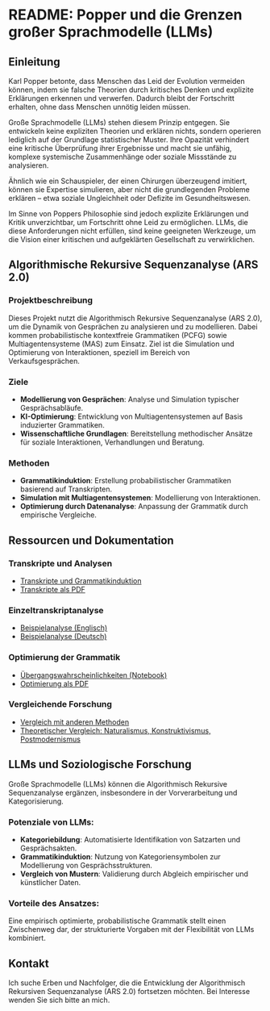 # README: Popper und die Grenzen großer Sprachmodelle (LLMs)

## Einleitung

Karl Popper betonte, dass Menschen das Leid der Evolution vermeiden können, indem sie falsche Theorien durch kritisches Denken und explizite Erklärungen erkennen und verwerfen. Dadurch bleibt der Fortschritt erhalten, ohne dass Menschen unnötig leiden müssen.

Große Sprachmodelle (LLMs) stehen diesem Prinzip entgegen. Sie entwickeln keine expliziten Theorien und erklären nichts, sondern operieren lediglich auf der Grundlage statistischer Muster. Ihre Opazität verhindert eine kritische Überprüfung ihrer Ergebnisse und macht sie unfähig, komplexe systemische Zusammenhänge oder soziale Missstände zu analysieren.

Ähnlich wie ein Schauspieler, der einen Chirurgen überzeugend imitiert, können sie Expertise simulieren, aber nicht die grundlegenden Probleme erklären – etwa soziale Ungleichheit oder Defizite im Gesundheitswesen.

Im Sinne von Poppers Philosophie sind jedoch explizite Erklärungen und Kritik unverzichtbar, um Fortschritt ohne Leid zu ermöglichen. LLMs, die diese Anforderungen nicht erfüllen, sind keine geeigneten Werkzeuge, um die Vision einer kritischen und aufgeklärten Gesellschaft zu verwirklichen.

## Algorithmische Rekursive Sequenzanalyse (ARS 2.0)

### Projektbeschreibung

Dieses Projekt nutzt die Algorithmisch Rekursive Sequenzanalyse (ARS 2.0), um die Dynamik von Gesprächen zu analysieren und zu modellieren. Dabei kommen probabilistische kontextfreie Grammatiken (PCFG) sowie Multiagentensysteme (MAS) zum Einsatz. Ziel ist die Simulation und Optimierung von Interaktionen, speziell im Bereich von Verkaufsgesprächen.

### Ziele
- **Modellierung von Gesprächen**: Analyse und Simulation typischer Gesprächsabläufe.
- **KI-Optimierung**: Entwicklung von Multiagentensystemen auf Basis induzierter Grammatiken.
- **Wissenschaftliche Grundlagen**: Bereitstellung methodischer Ansätze für soziale Interaktionen, Verhandlungen und Beratung.

### Methoden
- **Grammatikinduktion**: Erstellung probabilistischer Grammatiken basierend auf Transkripten.
- **Simulation mit Multiagentensystemen**: Modellierung von Interaktionen.
- **Optimierung durch Datenanalyse**: Anpassung der Grammatik durch empirische Vergleiche.

## Ressourcen und Dokumentation

### Transkripte und Analysen
- [Transkripte und Grammatikinduktion](https://github.com/pkoopongithub/algorithmisch-rekursive-sequenzanalyse/blob/main/ARS20AchtTranskripte.ipynb)
- [Transkripte als PDF](https://github.com/pkoopongithub/algorithmisch-rekursive-sequenzanalyse/blob/main/ars20achttranskripte.pdf)

### Einzeltranskriptanalyse
- [Beispielanalyse (Englisch)](https://github.com/pkoopongithub/algorithmisch-rekursive-sequenzanalyse/blob/main/ARS20BeispielEng.pdf)
- [Beispielanalyse (Deutsch)](https://github.com/pkoopongithub/algorithmisch-rekursive-sequenzanalyse/blob/main/ARS20BeispielGer.pdf)

### Optimierung der Grammatik
- [Übergangswahrscheinlichkeiten (Notebook)](https://github.com/pkoopongithub/algorithmisch-rekursive-sequenzanalyse/blob/main/ARS20GramOpt.ipynb)
- [Optimierung als PDF](https://github.com/pkoopongithub/algorithmisch-rekursive-sequenzanalyse/blob/main/ARS20GramOpt.pdf)

### Vergleichende Forschung
- [Vergleich mit anderen Methoden](https://github.com/pkoopongithub/algorithmisch-rekursive-sequenzanalyse/blob/main/ARSvergleichMitAnderenMethoden.pdf)
- [Theoretischer Vergleich: Naturalismus, Konstruktivismus, Postmodernismus](https://github.com/pkoopongithub/algorithmisch-rekursive-sequenzanalyse/blob/main/ARSNaturalismusKonstruktivismusPostmodernismus.pdf)

## LLMs und Soziologische Forschung

Große Sprachmodelle (LLMs) können die Algorithmisch Rekursive Sequenzanalyse ergänzen, insbesondere in der Vorverarbeitung und Kategorisierung.

### Potenziale von LLMs:
- **Kategoriebildung**: Automatisierte Identifikation von Satzarten und Gesprächsakten.
- **Grammatikinduktion**: Nutzung von Kategoriensymbolen zur Modellierung von Gesprächsstrukturen.
- **Vergleich von Mustern**: Validierung durch Abgleich empirischer und künstlicher Daten.

### Vorteile des Ansatzes:
Eine empirisch optimierte, probabilistische Grammatik stellt einen Zwischenweg dar, der strukturierte Vorgaben mit der Flexibilität von LLMs kombiniert.

## Kontakt

Ich suche Erben und Nachfolger, die die Entwicklung der Algorithmisch Rekursiven Sequenzanalyse (ARS 2.0) fortsetzen möchten. Bei Interesse wenden Sie sich bitte an mich.

